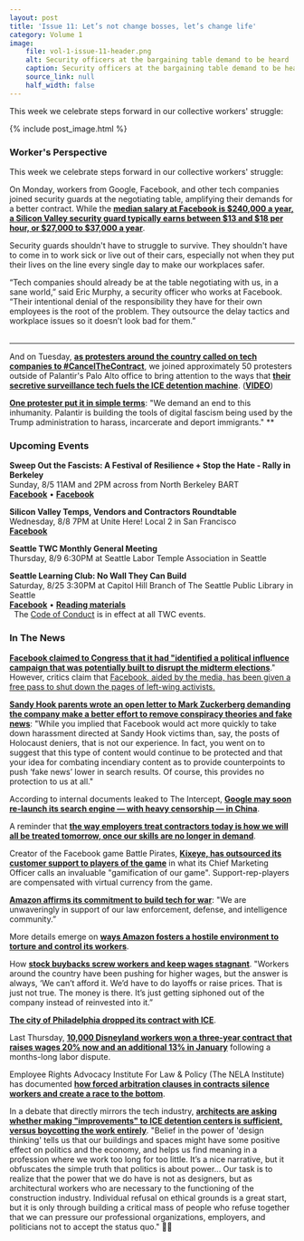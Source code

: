 ```yaml
---
layout: post
title: 'Issue 11: Let’s not change bosses, let’s change life'
category: Volume 1
image:
    file: vol-1-issue-11-header.png
    alt: Security officers at the bargaining table demand to be heard
    caption: Security officers at the bargaining table demand to be heard
    source_link: null
    half_width: false
---
```


<!-- Content imported from: http://eepurl.com/dCT_Fn -->

This week we celebrate steps forward in our collective workers' struggle:

<!--excerpt-->

{% include post_image.html %}

### Worker's Perspective

This week we celebrate steps forward in our collective workers' struggle:  
  
On Monday, workers from Google, Facebook, and other tech companies joined security guards at the negotiating table, amplifying their demands for a better contract. While the **[median salary at Facebook is $240,000 a year, a Silicon Valley security guard typically earns between $13 and $18 per hour, or $27,000 to $37,000 a year](https://gizmodo.com/google-and-facebooks-security-guards-are-fighting-to-ea-1826104897)**.&nbsp;  
  
Security guards shouldn't have to struggle to survive. They shouldn't have to come in to work sick or live out of their cars, especially not when they put their lives on the line every single day to make our workplaces safer.  
  
“Tech companies should already be at the table negotiating with us, in a sane world,” said Eric Murphy, a security officer who works at Facebook. “Their intentional denial of the responsibility they have for their own employees is the root of the problem. They outsource the delay tactics and workplace issues so it doesn’t look bad for them.”  
&nbsp;

* * *
  
And on Tuesday, **[as protesters around the country called on tech companies to #CancelTheContract](https://gizmodo.com/six-arrested-at-amazon-store-amid-anti-ice-protest-in-n-1828014359)**, we joined approximately 50 protesters outside of Palantir's Palo Alto office to bring attention to the ways that **[their secretive surveillance tech fuels the ICE detention machine](https://www.buzzfeednews.com/article/carolineodonovan/palantir-ice-contract-protest)**. (**[VIDEO](http://abc7news.com/politics/palo-alto-ice-contractor-targeted-for-protest/3857029/)**)  
  
**[One protester put it in simple terms](https://www.indybay.org/newsitems/2018/07/31/18816673.php)**: "We demand an end to this inhumanity. Palantir is building the tools of digital fascism being used by the Trump administration to harass, incarcerate and deport immigrants." **_&nbsp;_


###  Upcoming Events

 **Sweep Out the Fascists: A Festival of Resilience + Stop the Hate - Rally in Berkeley**  
Sunday, 8/5 11AM and 2PM across from North Berkeley BART  
[**Facebook**](https://www.facebook.com/events/667654553588783) • [**Facebook**](https://www.facebook.com/events/1193345020823371/)  
  
**Silicon Valley Temps, Vendors and Contractors Roundtable**  
Wednesday, 8/8 7PM at Unite Here! Local 2 in San Francisco  
**[Facebook](https://www.facebook.com/events/244485083041915/)&nbsp;**  
  
**Seattle TWC Monthly General Meeting**  
Thursday, 8/9 6:30PM at Seattle Labor Temple Association in Seattle&nbsp;  
  
**Seattle Learning Club: No Wall They Can Build**  
Saturday, 8/25 3:30PM at Capitol Hill Branch of The Seattle Public Library in Seattle  
[**Facebook**](https://www.facebook.com/events/674857036220181/) • [**Reading materials**](https://l.facebook.com/l.php?u=https%3A%2F%2Fsites.google.com%2Fview%2Ftech-workers-coalition%2Ftopics%2Fno-wall-they-can-build&h=AT3DinMrRt9C2n8U1sDCBNSN75DNyPzjfTiOzPbfAx9aW2oIOOgag1cWyV5qOsiN0oXYpqLox7lSy7S0IRkIfsZ-n90xxvJth5Yhix1yB0UwCbPSAfqW7N-tVY7YFwVDAF_rEXY)  
&nbsp; The [Code of Conduct](https://techworkerscoalition.org/community-guide/) is in effect at all TWC events.


###  In The News

[**Facebook claimed to Congress that it had "identified a political influence campaign that was potentially built to disrupt the midterm elections**](https://www.nytimes.com/2018/07/31/us/politics/facebook-political-campaign-midterms.html)." However, critics claim that [Facebook, aided by the media, has been given a free pass to shut down the pages of left-wing activists.](http://inthesetimes.com/article/21352/facebook_russia_antifascist-organizing-activism-media-donald-trump)  
  
[**Sandy Hook parents wrote an open letter to Mark Zuckerberg demanding the company make a better effort to remove conspiracy theories and fake news**](https://www.indy100.com/article/sandy-hook-parents-facebook-mark-zuckerberg-shooting-open-letter-8464491):&nbsp;"While you implied that Facebook would act more quickly to take down harassment directed at Sandy Hook victims than, say, the posts of Holocaust deniers, that is not our experience. In fact, you went on to suggest that this type of content would continue to be protected and that your idea for combating incendiary content as to provide counterpoints to push ‘fake news’ lower in search results. Of course, this provides no protection to us at all."  
  
According to internal documents leaked to The Intercept, [**Google may soon re-launch its search engine — with heavy censorship — in China**](https://theintercept.com/2018/08/01/google-china-search-engine-censorship/).  
  
A reminder that [**the way employers treat contractors today is how we will all be treated tomorrow, once our skills are no longer in demand**](https://notesfrombelow.org/article/organising-silicon-valleys-shadow-workforce).  
  
Creator of the Facebook game Battle Pirates, [**Kixeye, has outsourced its customer support to players of the game**](https://venturebeat.com/2018/07/27/kixeye-enlists-players-to-provide-customer-support-for-battle-pirates/?utm_content=bufferad6cf&utm_medium=social&utm_source=twitter.com&utm_campaign=buffer) in what its Chief Marketing Officer calls an invaluable "gamification of our game". Support-rep-players are compensated with virtual currency from the game.  
  
[**Amazon affirms its commitment to build tech for war**](https://theintercept.com/2018/07/30/amazon-facial-recognition-police-military/): "We are unwaveringly in support of our law enforcement, defense, and intelligence community.”  
  
More details emerge on [**ways Amazon fosters a hostile environment to torture and control its workers**](https://www.vanityfair.com/news/2016/03/amazon-warehouse-theft).  
  
How [**stock buybacks screw workers and keep wages stagnant**](https://www.theatlantic.com/business/archive/2018/07/are-stock-buybacks-starving-the-economy/566387/?utm_source=twb). "Workers around the country have been pushing for higher wages, but the answer is always, ‘We can’t afford it. We’d have to do layoffs or raise prices. That is just not true. The money is there. It’s just getting siphoned out of the company instead of reinvested into it.”  
  
[**The city of Philadelphia dropped its contract with ICE**](http://www.philly.com/philly/news/ice-immigration-data-philadelphia-pars-contract-jim-kenney-protest-20180727.html).  
  
Last Thursday, [**10,000 Disneyland workers won a three-year contract that raises wages 20% now&nbsp;and an additional 13% in January**](http://www.latimes.com/business/la-fi-disney-contract-vote-20180726-story.html) following a months-long labor dispute.&nbsp;  
  
Employee Rights Advocacy Institute For Law & Policy (The NELA Institute) has documented [**how forced arbitration clauses in contracts silence workers and create a race to the bottom**](http://employeerightsadvocacy.org/wp-content/uploads/2018/08/NELA-Institute-Report_Forced-Arbitration_A-Race-To-The-Bottom.pdf).  
  
In a debate that directly mirrors the tech industry, [**architects are asking whether making "improvements" to ICE detention centers is sufficient, versus boycotting the work entirely**](https://www.citylab.com/design/2018/07/should-designers-try-to-reform-immigrant-detention/565439/).&nbsp;"Belief in the power of 'design thinking' tells us that our buildings and spaces might have some positive effect on politics and the economy, and helps us find meaning in a profession where we work too long for too little. It’s a nice narrative, but it obfuscates the simple truth that politics is about power... Our task is to realize that the power that we do have is not as designers, but as architectural workers who are necessary to the functioning of the construction industry. Individual refusal on ethical grounds is a great start, but it is only through building a critical mass of people who refuse together that we can pressure our professional organizations, employers, and politicians not to accept the status quo." ✊🏾 


